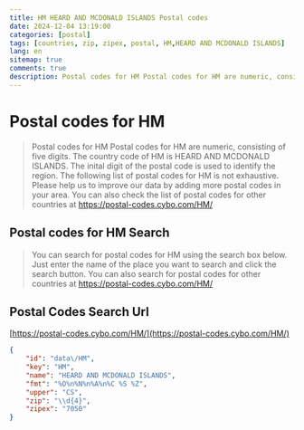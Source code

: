 ```yaml
---
title: HM HEARD AND MCDONALD ISLANDS Postal codes 
date: 2024-12-04 13:19:00
categories: [postal]
tags: [countries, zip, zipex, postal, HM,HEARD AND MCDONALD ISLANDS]
lang: en
sitemap: true
comments: true
description: Postal codes for HM Postal codes for HM are numeric, consisting of five digits. The country code of HM is HEARD AND MCDONALD ISLANDS. The inital digit of the postal code is used to identify the region. The following list of postal codes for HM is not exhaustive. Please help us to improve our data by adding more postal codes in your area. You can also check the list of postal codes for other countries at https://postal-codes.cybo.com/HM/
---
```


# Postal codes for HM
> Postal codes for HM Postal codes for HM are numeric, consisting of five digits. The country code of HM is HEARD AND MCDONALD ISLANDS. The inital digit of the postal code is used to identify the region. The following list of postal codes for HM is not exhaustive. Please help us to improve our data by adding more postal codes in your area. You can also check the list of postal codes for other countries at https://postal-codes.cybo.com/HM/

## Postal codes for HM Search 
> You can search for postal codes for HM using the search box below. Just enter the name of the place you want to search and click the search button. You can also search for postal codes for other countries at https://postal-codes.cybo.com/HM/

## Postal Codes Search Url

[https://postal-codes.cybo.com/HM/](https://postal-codes.cybo.com/HM/)
```json
{
    "id": "data\/HM",
    "key": "HM",
    "name": "HEARD AND MCDONALD ISLANDS",
    "fmt": "%O%n%N%n%A%n%C %S %Z",
    "upper": "CS",
    "zip": "\\d{4}",
    "zipex": "7050"
}
```
